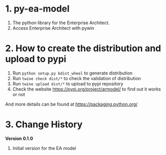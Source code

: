 # 1. py-ea-model

1. The python library for the Enterprise Architect.
2. Access Enterprise Architect with pywin 

# 2. How to create the distribution and upload to pypi

1. Run `python setup.py bdist_wheel` to generate distribution
2. Run `twine check dist/*` to check the validation of distribution
3. Run `twine upload dist/*` to upload to pypi repository
4. Check the website https://pypi.org/project/armodel/ to find out it works or not

And more details can be found at https://packaging.python.org/  

# 3. Change History

**Version 0.1.0** 

1. Initial version for the EA model

